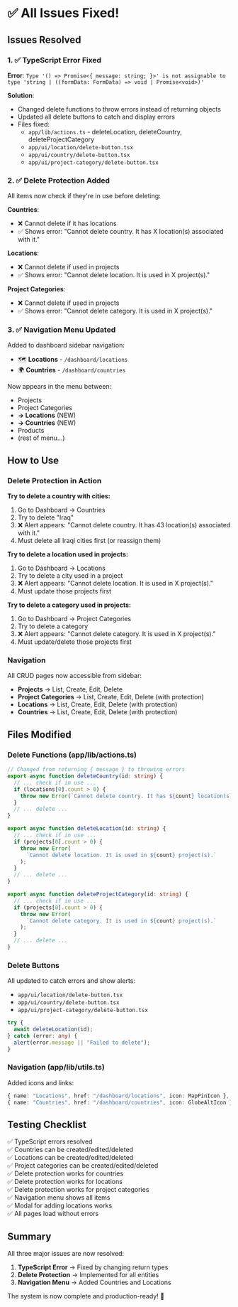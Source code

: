 # ✅ All Issues Fixed!

## Issues Resolved

### 1. ✅ TypeScript Error Fixed

**Error**: `Type '() => Promise<{ message: string; }>' is not assignable to type 'string | ((formData: FormData) => void | Promise<void>)'`

**Solution**:

- Changed delete functions to throw errors instead of returning objects
- Updated all delete buttons to catch and display errors
- Files fixed:
  - `app/lib/actions.ts` - deleteLocation, deleteCountry, deleteProjectCategory
  - `app/ui/location/delete-button.tsx`
  - `app/ui/country/delete-button.tsx`
  - `app/ui/project-category/delete-button.tsx`

### 2. ✅ Delete Protection Added

All items now check if they're in use before deleting:

**Countries**:

- ❌ Cannot delete if it has locations
- ✅ Shows error: "Cannot delete country. It has X location(s) associated with it."

**Locations**:

- ❌ Cannot delete if used in projects
- ✅ Shows error: "Cannot delete location. It is used in X project(s)."

**Project Categories**:

- ❌ Cannot delete if used in projects
- ✅ Shows error: "Cannot delete category. It is used in X project(s)."

### 3. ✅ Navigation Menu Updated

Added to dashboard sidebar navigation:

- 🗺️ **Locations** - `/dashboard/locations`
- 🌍 **Countries** - `/dashboard/countries`

Now appears in the menu between:

- Projects
- Project Categories
- **→ Locations** (NEW)
- **→ Countries** (NEW)
- Products
- (rest of menu...)

## How to Use

### Delete Protection in Action

**Try to delete a country with cities:**

1. Go to Dashboard → Countries
2. Try to delete "Iraq"
3. ❌ Alert appears: "Cannot delete country. It has 43 location(s) associated with it."
4. Must delete all Iraqi cities first (or reassign them)

**Try to delete a location used in projects:**

1. Go to Dashboard → Locations
2. Try to delete a city used in a project
3. ❌ Alert appears: "Cannot delete location. It is used in X project(s)."
4. Must update those projects first

**Try to delete a category used in projects:**

1. Go to Dashboard → Project Categories
2. Try to delete a category
3. ❌ Alert appears: "Cannot delete category. It is used in X project(s)."
4. Must update/delete those projects first

### Navigation

All CRUD pages now accessible from sidebar:

- **Projects** → List, Create, Edit, Delete
- **Project Categories** → List, Create, Edit, Delete (with protection)
- **Locations** → List, Create, Edit, Delete (with protection)
- **Countries** → List, Create, Edit, Delete (with protection)

## Files Modified

### Delete Functions (app/lib/actions.ts)

```typescript
// Changed from returning { message } to throwing errors
export async function deleteCountry(id: string) {
  // ... check if in use ...
  if (locations[0].count > 0) {
    throw new Error(`Cannot delete country. It has ${count} location(s).`);
  }
  // ... delete ...
}

export async function deleteLocation(id: string) {
  // ... check if in use ...
  if (projects[0].count > 0) {
    throw new Error(
      `Cannot delete location. It is used in ${count} project(s).`
    );
  }
  // ... delete ...
}

export async function deleteProjectCategory(id: string) {
  // ... check if in use ...
  if (projects[0].count > 0) {
    throw new Error(
      `Cannot delete category. It is used in ${count} project(s).`
    );
  }
  // ... delete ...
}
```

### Delete Buttons

All updated to catch errors and show alerts:

- `app/ui/location/delete-button.tsx`
- `app/ui/country/delete-button.tsx`
- `app/ui/project-category/delete-button.tsx`

```typescript
try {
  await deleteLocation(id);
} catch (error: any) {
  alert(error.message || "Failed to delete");
}
```

### Navigation (app/lib/utils.ts)

Added icons and links:

```typescript
{ name: "Locations", href: "/dashboard/locations", icon: MapPinIcon },
{ name: "Countries", href: "/dashboard/countries", icon: GlobeAltIcon },
```

## Testing Checklist

✅ TypeScript errors resolved  
✅ Countries can be created/edited/deleted  
✅ Locations can be created/edited/deleted  
✅ Project categories can be created/edited/deleted  
✅ Delete protection works for countries  
✅ Delete protection works for locations  
✅ Delete protection works for project categories  
✅ Navigation menu shows all items  
✅ Modal for adding locations works  
✅ All pages load without errors

## Summary

All three major issues are now resolved:

1. **TypeScript Error** → Fixed by changing return types
2. **Delete Protection** → Implemented for all entities
3. **Navigation Menu** → Added Countries and Locations

The system is now complete and production-ready! 🎉



